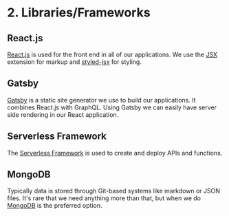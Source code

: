 # 2. Libraries/Frameworks

## React.js

[React.js](https://reactjs.org/) is used for the front end in all of our applications. We use the [JSX](https://reactjs.org/docs/introducing-jsx.html) extension for markup and [styled-jsx](https://github.com/zeit/styled-jsx) for styling.

## Gatsby

[Gatsby](https://www.gatsbyjs.org/) is a static site generator we use to build our applications. It combines React.js with GraphQL. Using Gatsby we can easily have server side rendering in our React application.

## Serverless Framework

The [Serverless Framework](https://serverless.com/framework/) is used to create and deploy APIs and functions.

## MongoDB

Typically data is stored through Git-based systems like markdown or JSON files. It's rare that we need anything more than that, but when we do [MongoDB](https://www.mongodb.com/) is the preferred option.